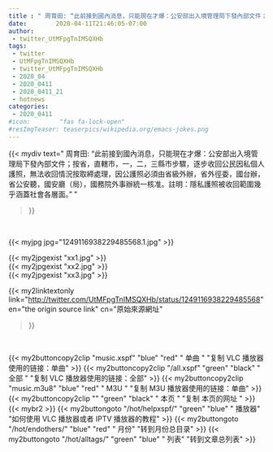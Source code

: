 ```yaml
---
title : " 周育田: “此前接到國內消息，只能現在才爆：公安部出入境管理局下發內部文件；按省，直轄市，一，二，三縣市步驟，逐步收回公民因私個人護照，無法收回情況按取締處理，因公護照必須由省級外辦，省外徑委，國台辦，省公安聽，國安廳（局），國務院外事辦統一核准。註明：隱私護照被收回範圍幾乎涵蓋社會各層面。”  "
date:        2020-04-11T21:46:05-07:00
author:
 - twitter_UtMFpgTnIMSQXHb
tags:
 - twitter
 - UtMFpgTnIMSQXHb
 - twitter_UtMFpgTnIMSQXHb
 - 2020_04
 - 2020_0411
 - 2020_0411_21
 - hotnews
categories:
 - 2020_0411
#icon:        "fas fa-lock-open"
#resImgTeaser: teaserpics/wikipedia.org/emacs-jokes.png
---
```


{{< mydiv text=" 周育田: “此前接到國內消息，只能現在才爆：公安部出入境管理局下發內部文件；按省，直轄市，一，二，三縣市步驟，逐步收回公民因私個人護照，無法收回情況按取締處理，因公護照必須由省級外辦，省外徑委，國台辦，省公安聽，國安廳（局），國務院外事辦統一核准。註明：隱私護照被收回範圍幾乎涵蓋社會各層面。”  "
>}}
<br>


 {{< myjpg jpg="1249116938229485568.1.jpg" >}}<br> 

{{< my2jpgexist "xx1.jpg" >}}<br>
{{< my2jpgexist "xx2.jpg" >}}<br>
{{< my2jpgexist "xx3.jpg" >}}<br>


{{< my2linktextonly link="http://twitter.com/UtMFpgTnIMSQXHb/status/1249116938229485568"
en="the origin source link" cn="原始來源網址"
>}}


<br>

{{< my2buttoncopy2clip "music.xspf"        "blue"   "red"    " 单曲 "  "复制 VLC 播放器使用的链接：单曲" >}} {{< my2buttoncopy2clip "/all.xspf"         "green"  "black"  " 全部 "  "复制 VLC 播放器使用的链接：全部" >}} {{< my2buttoncopy2clip "music.m3u8"        "blue"   "red"    " M3U  "    "复制 M3U 播放器使用的链接：单曲" >}} {{< my2buttoncopy2clip ""                  "green"  "black"  " 本页 "    "复制 本页的网址 " >}} {{< mybr2 >}} {{< my2buttongoto      "/hot/helpxspf/"    "green"  "blue"   " 播放器" "如何使用 VLC 播放器或者 IPTV 播放器的教程" >}} {{< my2buttongoto      "/hot/endothers/"   "blue"   "red"    " 月份"   "转到月份总目录" >}} {{< my2buttongoto      "/hot/alltags/"     "green"  "blue"   " 列表"   "转到文章总列表" >}} 
